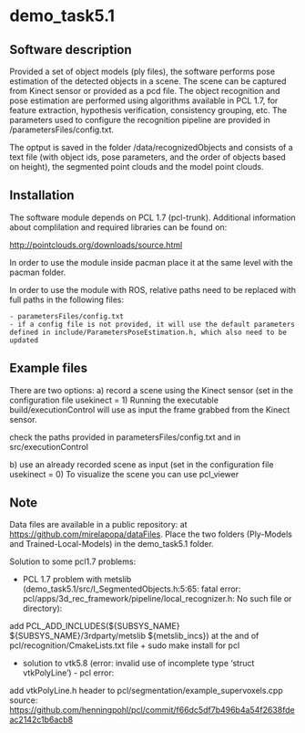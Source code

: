 demo_task5.1
============

Software description
--------------------
Provided a set of object models (ply files), the software performs pose estimation of the detected objects in a scene. The scene can be captured from Kinect sensor or provided as a pcd file.
The object recognition and pose estimation are performed using algorithms available in PCL 1.7, for feature extraction, hypothesis verification, consistency grouping, etc.
The parameters used to configure the recognition pipeline are provided in /parametersFiles/config.txt.

The optput is saved in the folder /data/recognizedObjects and consists of a text file (with object ids, pose parameters, and the order of objects based on height), the segmented point clouds and the model point clouds.  

Installation
------------
The software module depends on PCL 1.7 (pcl-trunk). Additional information about complilation and required libraries can be found on:

http://pointclouds.org/downloads/source.html

In order to use the module inside pacman place it at the same level with the pacman folder.

In order to use the module with ROS, relative paths need to be replaced with full paths in the following files:

    - parametersFiles/config.txt 
    - if a config file is not provided, it will use the default parameters defined in include/ParametersPoseEstimation.h, which also need to be updated 

Example files
-------------

There are two options:
a) record a scene using the Kinect sensor (set in the configuration file usekinect = 1)
Running the executable build/executionControl will use as input the frame grabbed from the Kinect sensor.

check the paths provided in parametersFiles/config.txt and in src/executionControl


b) use an already recorded scene as input (set in the configuration file usekinect = 0)
To visualize the scene you can use pcl_viewer

Note
----

Data files are available in a public repository: at https://github.com/mirelapopa/dataFiles.
Place the two folders (Ply-Models and Trained-Local-Models) in the demo_task5.1 folder.

Solution to some pcl1.7 problems:

- PCL 1.7 problem with metslib
(demo_task5.1/src/I_SegmentedObjects.h:5:65: fatal error:
pcl/apps/3d_rec_framework/pipeline/local_recognizer.h: No such file or
directory):

add PCL_ADD_INCLUDES(${SUBSYS_NAME} ${SUBSYS_NAME}/3rdparty/metslib
${metslib_incs})
at the and of pcl/recognition/CmakeLists.txt file + sudo make install
for pcl

- solution to vtk5.8 (error: invalid use of incomplete type ‘struct
vtkPolyLine’) - pcl error:

add vtkPolyLine.h header to pcl/segmentation/example_supervoxels.cpp
source:
https://github.com/henningpohl/pcl/commit/f66dc5df7b496b4a54f2638fdeac2142c1b6acb8

